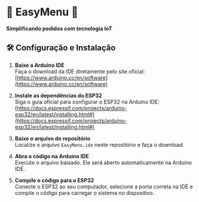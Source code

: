 # 🌟 EasyMenu 🌟

**Simplificando pedidos com tecnologia IoT**

## 🛠️ Configuração e Instalação

1. **Baixe a Arduino IDE**  
   Faça o download da IDE diretamente pelo site oficial:  
   [https://www.arduino.cc/en/software](https://www.arduino.cc/en/software)

2. **Instale as dependências do ESP32**  
   Siga o guia oficial para configurar o ESP32 na Arduino IDE:  
   [https://docs.espressif.com/projects/arduino-esp32/en/latest/installing.html#](https://docs.espressif.com/projects/arduino-esp32/en/latest/installing.html#)

3. **Baixe o arquivo do repositório**  
   Localize o arquivo `EasyMenu.ide` neste repositório e faça o download.

4. **Abra o código na Arduino IDE**  
   Execute o arquivo baixado. Ele será aberto automaticamente na Arduino IDE.

5. **Compile o código para o ESP32**  
   Conecte o ESP32 ao seu computador, selecione a porta correta na IDE e compile o código para carregar o sistema no dispositivo.


